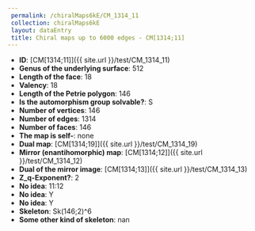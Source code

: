 ```yaml
--- 
 permalink: /chiralMaps6kE/CM_1314_11 
 collection: chiralMaps6kE
 layout: dataEntry
 title: Chiral maps up to 6000 edges - CM[1314;11]
---
```


- **ID**: [CM[1314;11]]({{ site.url }}/test/CM_1314_11)
- **Genus of the underlying surface**: 512
- **Length of the face**: 18
- **Valency**: 18
- **Length of the Petrie polygon**: 146
- **Is the automorphism group solvable?**: S
- **Number of vertices**: 146
- **Number of edges**: 1314
- **Number of faces**: 146
- **The map is self-**: none
- **Dual map**: [CM[1314;19]]({{ site.url }}/test/CM_1314_19)
- **Mirror (enantihomorphic) map**: [CM[1314;12]]({{ site.url }}/test/CM_1314_12)
- **Dual of the mirror image**: [CM[1314;13]]({{ site.url }}/test/CM_1314_13)
- **Z_q-Exponent?**: 2
- **No idea**:  11:12
- **No idea**: Y
- **No idea**: Y
- **Skeleton**: Sk(146;2)^6
- **Some other kind of skeleton**: nan
